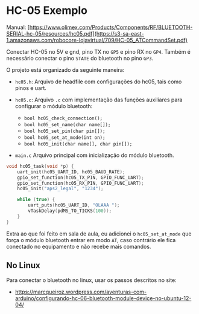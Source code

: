 # HC-05 Exemplo

Manual: [https://www.olimex.com/Products/Components/RF/BLUETOOTH-SERIAL-hc-05/resources/hc05.pdf](https://s3-sa-east-1.amazonaws.com/robocore-lojavirtual/709/HC-05_ATCommandSet.pdf)

Conectar HC-05 no 5V e gnd, pino TX no `GP5` e pino RX no `GP4`. Também é necessário conectar o pino `STATE` do bluetooth no pino `GP3`.

O projeto está organizado da seguinte maneira:

- `hc05.h`: Arquivo de headfile com configurações do hc05, tais como pinos e uart.
- `hc05.c`: Arquivo `.c` com implementação das funções auxiliares para configurar o módulo bluetooth:
    - `bool hc05_check_connection();`
    - `bool hc05_set_name(char name[]);`
    - `bool hc05_set_pin(char pin[]);`
    - `bool hc05_set_at_mode(int on);`
    - `bool hc05_init(char name[], char pin[]);`

- `main.c` Arquivo principal com inicialização do módulo bluetooth.

```c
void hc05_task(void *p) {
    uart_init(hc05_UART_ID, hc05_BAUD_RATE);
    gpio_set_function(hc05_TX_PIN, GPIO_FUNC_UART);
    gpio_set_function(hc05_RX_PIN, GPIO_FUNC_UART);
    hc05_init("aps2_legal", "1234");

    while (true) {
        uart_puts(hc05_UART_ID, "OLAAA ");
        vTaskDelay(pdMS_TO_TICKS(100));
    }
}
```

Extra ao que foi feito em sala de aula, eu adicionei o `hc05_set_at_mode` que força o módulo bluetooth entrar em modo `AT`, caso contrário ele fica 
conectado no equipamento e não recebe mais comandos.

## No Linux

Para conectar o bluetooth no linux, usar os passos descritos no site:

- https://marcqueiroz.wordpress.com/aventuras-com-arduino/configurando-hc-06-bluetooth-module-device-no-ubuntu-12-04/
